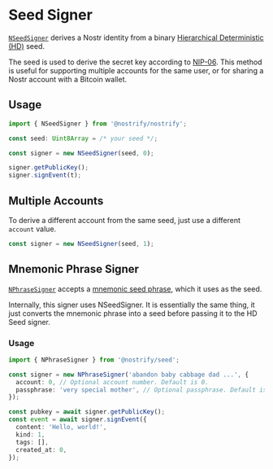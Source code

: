 # Seed Signer

[`NSeedSigner`](https://jsr.io/@nostrify/nostrify/doc/~/NSeedSigner) derives a Nostr identity from a binary [Hierarchical Deterministic (HD)](https://bips.xyz/32) seed.

The seed is used to derive the secret key according to [NIP-06](https://github.com/nostr-protocol/nips/blob/master/06.md).
This method is useful for supporting multiple accounts for the same user, or for sharing a Nostr account with a Bitcoin wallet.

## Usage

```ts
import { NSeedSigner } from '@nostrify/nostrify';

const seed: Uint8Array = /* your seed */;

const signer = new NSeedSigner(seed, 0);

signer.getPublicKey();
signer.signEvent(t);
```

## Multiple Accounts

To derive a different account from the same seed, just use a different `account` value.

```ts
const signer = new NSeedSigner(seed, 1);
```

## Mnemonic Phrase Signer

[`NPhraseSigner`](https://jsr.io/@nostrify/nostrify/doc/~/NPhraseSigner) accepts a [mnemonic seed phrase](https://bips.xyz/39), which it uses as the seed.

Internally, this signer uses NSeedSigner.
It is essentially the same thing, it just converts the mnemonic phrase into a seed before passing it to the HD Seed signer.

### Usage

```ts
import { NPhraseSigner } from '@nostrify/seed';

const signer = new NPhraseSigner('abandon baby cabbage dad ...', {
  account: 0, // Optional account number. Default is 0.
  passphrase: 'very special mother', // Optional passphrase. Default is no passphrase.
});

const pubkey = await signer.getPublicKey();
const event = await signer.signEvent({
  content: 'Hello, world!',
  kind: 1,
  tags: [],
  created_at: 0,
});
```
